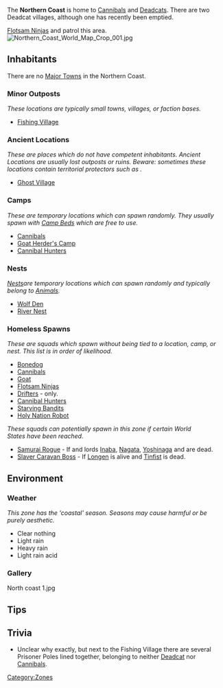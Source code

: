 The **Northern Coast** is home to [Cannibals](03%20-%20Projects%20&%20Wikis/Kenshi/Kenshi%20Wiki/Kenshi%20Wiki%20Template/Cannibals.md "wikilink") and
[Deadcats](Deadcat.md "wikilink"). There are two Deadcat villages, although
one has recently been emptied.

[Flotsam Ninjas](03%20-%20Projects%20&%20Wikis/Kenshi/Kenshi%20Wiki/Kenshi%20Wiki%20Template/Flotsam_Ninjas.md "wikilink") and [](Cannibal_Hunters.md) patrol this area.
![](Northern_Coast_World_Map_Crop_001.jpg "Northern_Coast_World_Map_Crop_001.jpg")

## Inhabitants

There are no [Major Towns](Major_Towns.md "wikilink") in the Northern
Coast.

### Minor Outposts

*These locations are typically small towns, villages, or faction bases.*

- [Fishing Village](Fishing_Village_(Deadcat).md "wikilink")

### Ancient Locations

*These are places which do not have competent inhabitants. Ancient
Locations are usually lost outposts or ruins. Beware: sometimes these
locations contain territorial protectors such as [](Security_Spider.md).*

- [Ghost Village](Ghost_Village.md "wikilink")

### Camps

*These are temporary locations which can spawn randomly. They usually
spawn with [Camp Beds](Camp_Bed.md "wikilink") which are free to use.*

- [Cannibals](03%20-%20Projects%20&%20Wikis/Kenshi/Kenshi%20Wiki/Kenshi%20Wiki%20Template/Cannibals.md "wikilink")
- [Goat Herder's Camp](Goat_Herder's_Camp.md "wikilink")
- [Cannibal Hunters](Cannibal_Hunters.md "wikilink")

### Nests

[*Nests*](Nest.md "wikilink")*are temporary locations which can spawn
randomly and typically belong to [Animals](Fauna.md "wikilink").*

- [Wolf Den](Wolf_Den.md "wikilink")
- [River Nest](River_Nest.md "wikilink")

### Homeless Spawns

*These are squads which spawn without being tied to a location, camp, or
nest. This list is in order of likelihood.*

- [Bonedog](Bonedog.md "wikilink")
- [Cannibals](03%20-%20Projects%20&%20Wikis/Kenshi/Kenshi%20Wiki/Kenshi%20Wiki%20Template/Cannibals.md "wikilink")
- [Goat](Goat.md "wikilink")
- [Flotsam Ninjas](03%20-%20Projects%20&%20Wikis/Kenshi/Kenshi%20Wiki/Kenshi%20Wiki%20Template/Flotsam_Ninjas.md "wikilink")
- [Drifters](Drifters.md "wikilink") - [](03%20-%20Projects%20&%20Wikis/Kenshi/Kenshi%20Wiki/Kenshi%20Wiki%20Template/Tech_Hunters.md) only.
- [Cannibal Hunters](Cannibal_Hunters.md "wikilink")
- [Starving Bandits](Starving_Bandits.md "wikilink")
- [Holy Nation Robot](Holy_Nation_Robot.md "wikilink")

*These squads can potentially spawn in this zone if certain World
States have been reached.*

- [Samurai Rogue](Samurai_Rogue.md "wikilink") - If [](Emperor_Tengu.md) and lords
  [Inaba](Lord_Inaba.md "wikilink"), [Nagata](Lord_Nagata.md "wikilink"),
  [Yoshinaga](Lord_Yoshinaga.md "wikilink") and [](Lady_Sanda.md) are dead.
- [Slaver Caravan Boss](Slaver_Caravan_Boss.md "wikilink") - If
  [Longen](Longen.md "wikilink") is alive and [Tinfist](Tinfist.md "wikilink")
  is dead.

## Environment

### Weather

*This zone has the 'coastal' season. Seasons may cause harmful [](Weather_Effects.md) or be purely aesthetic.*

- Clear nothing
- Light rain
- Heavy rain
- Light rain acid

### Gallery

North coast 1.jpg

## Tips

## Trivia

- Unclear why exactly, but next to the Fishing Village there are several
  Prisoner Poles lined together, belonging to neither
  [Deadcat](Deadcat.md "wikilink") nor [Cannibals](03%20-%20Projects%20&%20Wikis/Kenshi/Kenshi%20Wiki/Kenshi%20Wiki%20Template/Cannibals.md "wikilink").

[Category:Zones](Category:Zones "wikilink")